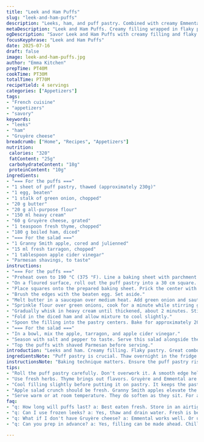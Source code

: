 ```yaml
---
title: "Leek and Ham Puffs"
slug: "leek-and-ham-puffs"
description: "Leeks, ham, and puff pastry. Combined with creamy Emmental. Includes fresh apple salad with tarragon. Good for gatherings. Savory and tangy."
metaDescription: "Leek and Ham Puffs. Creamy filling wrapped in flaky pastry. Perfect for gatherings. Fresh apple salad complements the dish."
ogDescription: "Savor Leek and Ham Puffs with creamy filling and flaky pastry. Ideal for gatherings. Crisp apple salad adds a refreshing contrast."
focusKeyphrase: "Leek and Ham Puffs"
date: 2025-07-16
draft: false
image: leek-and-ham-puffs.jpg
author: "Emma Kitchen"
prepTime: PT40M
cookTime: PT30M
totalTime: PT70M
recipeYield: 4 servings
categories: ["Appetizers"]
tags:
- "French cuisine"
- "appetizers"
- "savory"
keywords:
- "leeks"
- "ham"
- "Gruyère cheese"
breadcrumb: ["Home", "Recipes", "Appetizers"]
nutrition: 
 calories: "320"
 fatContent: "25g"
 carbohydrateContent: "18g"
 proteinContent: "10g"
ingredients:
- "=== For the puffs ==="
- "1 sheet of puff pastry, thawed (approximately 230g)"
- "1 egg, beaten"
- "1 stalk of green onion, chopped"
- "20 g butter"
- "20 g all-purpose flour"
- "150 ml heavy cream"
- "60 g Gruyère cheese, grated"
- "1 teaspoon fresh thyme, chopped"
- "180 g boiled ham, diced"
- "=== For the salad ==="
- "1 Granny Smith apple, cored and julienned"
- "15 ml fresh tarragon, chopped"
- "1 tablespoon apple cider vinegar"
- "Parmesan shavings, to taste"
instructions:
- "=== For the puffs ==="
- "Preheat oven to 190 °C (375 °F). Line a baking sheet with parchment paper."
- "On a floured surface, roll out the puff pastry into a 30 cm square. Cut into 4 equal squares."
- "Place squares onto the prepared baking sheet. Prick the center with a fork, leaving 2 cm edges."
- "Brush the edges with the beaten egg. Set aside."
- "Melt butter in a saucepan over medium heat. Add green onion and sauté until soft."
- "Sprinkle flour over green onions, cook for a minute while stirring gently."
- "Gradually whisk in heavy cream until thickened, about 2 minutes. Stir in thyme and cheese. Remove from heat."
- "Fold in the diced ham and allow mixture to cool slightly."
- "Spoon the filling into the pastry centers. Bake for approximately 20 minutes until golden."
- "=== For the salad ==="
- "In a bowl, mix the apple, tarragon, and apple cider vinegar."
- "Season with salt and pepper to taste. Serve this salad alongside the warm puffs."
- "Top the puffs with shaved Parmesan before serving."
introduction: "Leeks and ham. Creamy filling. Flaky pastry. Great combo for appetizers. Sweetness of apples. Fresh tarragon adds a unique touch. Served warm or at room temperature. The savory puff pastry is not just for desserts."
ingredientsNote: "Puff pastry is crucial. Thaw overnight in the fridge or at room temp for an hour. Use fresh herbs for the best flavor. Gruyère or Emmental both work great. Diced ham can be replaced with turkey for a lighter option. Apple salad adds crunch and freshness. Use Granny Smith or any tart apple for best results."
instructionsNote: "Baking technique matters. Ensure the puff pastry rises well by not overworking it. The filling cools slightly before use. Don't overbake; keep an eye on the color. Serve immediately for best texture. Tarts can sit but will soften over time. Pairing with salad enhances the meal."
tips:
- "Roll the puff pastry carefully. Don't overwork it. A smooth edge helps the rise. Slightly chilled pastry does well in the oven. Check it often. Don't let it burn. Keep the temperature consistent."
- "Use fresh herbs. Thyme brings out flavors. Gruyère and Emmental are both great. Cheese melts beautifully. Ham can swap for turkey. Healthy but tasty switch. Consider using different melty cheese."
- "Cool filling slightly before putting it on pastry. It keeps the pastry from getting too soggy. Helps maintain texture. Layerings need attention too. Assemble quickly but neatly for best results."
- "Apple salad crunch should be fresh. Granny Smith apples elevate the dish. A splash of vinegar brings acidity. Toss well just before serving. Keeps the apples bright. Consider adding nuts for variation."
- "Serve warm or at room temperature. They do soften as they sit. For a party, bake just before guests arrive. Presentation matters. Shaved Parmesan on top adds to the look and taste."
faq:
- "q: How long will puffs last? a: Best eaten fresh. Store in an airtight container. Reheat in the oven. Microwave may make them soggy. Not ideal for long-term."
- "q: Can I use frozen leeks? a: Yes, thaw and drain water. Fresh is better but frozen adds convenience. Adjust cooking time if using them. Flavor changes a bit, though."
- "q: What if I don't have Gruyère cheese? a: Emmental works well. Or use any melting cheese you prefer. Cheddar is a good option too. Experiment with flavors."
- "q: Can you prep in advance? a: Yes, filling can be made ahead. Chill and store in the fridge. Assemble puffs just before baking. Don't freeze after assembly. They lose texture."

---
```

